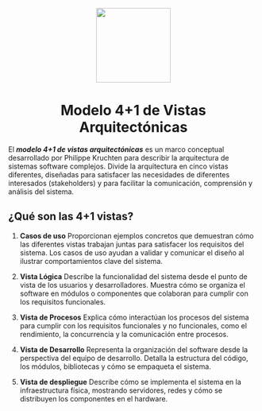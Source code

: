 <p align='center'>
  <img src='https://github.com/user-attachments/assets/899a06d7-01dd-4f33-b0cf-48b36b632b6f' height="150">
</p>

<h1 align='center'>
  Modelo 4+1 de Vistas Arquitectónicas
</h1>

El ***modelo 4+1 de vistas arquitectónicas*** es un marco conceptual desarrollado por Philippe Kruchten para describir la arquitectura de sistemas software complejos. Divide la arquitectura en cinco vistas diferentes, diseñadas para satisfacer las necesidades de diferentes interesados (stakeholders) y para facilitar la comunicación, comprensión y análisis del sistema.

## ¿Qué son las 4+1 vistas?

1. **Casos de uso**
   Proporcionan ejemplos concretos que demuestran cómo las diferentes vistas trabajan juntas para satisfacer los requisitos del sistema. Los casos de uso ayudan a validar y comunicar el diseño al ilustrar comportamientos clave del sistema.

2. **Vista Lógica**
   Describe la funcionalidad del sistema desde el punto de vista de los usuarios y desarrolladores. Muestra cómo se organiza el software en módulos o componentes que colaboran para cumplir con los requisitos funcionales.

3. **Vista de Procesos**
   Explica cómo interactúan los procesos del sistema para cumplir con los requisitos funcionales y no funcionales, como el rendimiento, la concurrencia y la comunicación entre procesos.

4. **Vista de Desarrollo**
   Representa la organización del software desde la perspectiva del equipo de desarrollo. Detalla la estructura del código, los módulos, bibliotecas y cómo se empaqueta el sistema.

5. **Vista de despliegue**
   Describe cómo se implementa el sistema en la infraestructura física, mostrando servidores, redes y cómo se distribuyen los componentes en el hardware.
